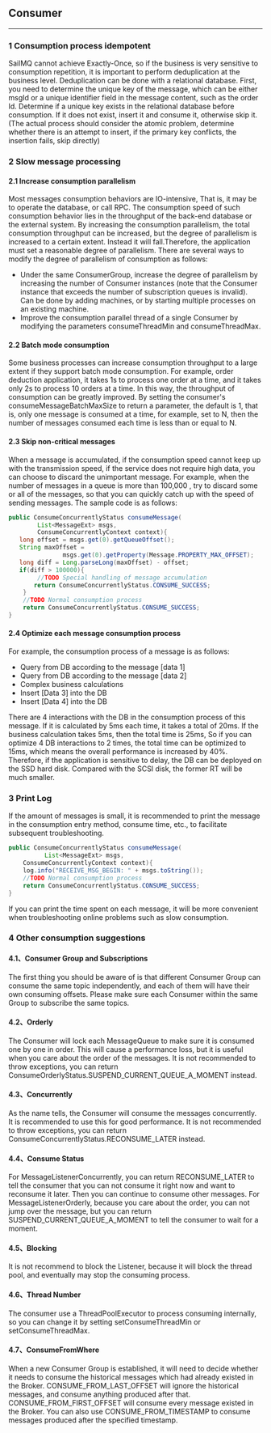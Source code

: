 ## Consumer

----

### 1 Consumption process idempotent

SailMQ cannot achieve Exactly-Once, so if the business is very sensitive to consumption repetition, it is important to perform deduplication at the business level. Deduplication can be done with a relational database. First, you need to determine the unique key of the message, which can be either msgId or a unique identifier field in the message content, such as the order Id. Determine if a unique key exists in the relational database before consumption. If it does not exist, insert it and consume it, otherwise skip it. (The actual process should consider the atomic problem, determine whether there is an attempt to insert, if the primary key conflicts, the insertion fails, skip directly)

### 2  Slow message processing

#### 2.1 Increase consumption parallelism

Most messages consumption behaviors are IO-intensive, That is, it may be to operate the database, or call RPC. The consumption speed of such consumption behavior lies in the throughput of the back-end database or the external system. By increasing the consumption parallelism, the total consumption throughput can be increased, but the degree of parallelism is increased to a certain extent. Instead it will fall.Therefore, the application must set a reasonable degree of parallelism. There are several ways to modify the degree of parallelism of consumption as follows:

* Under the same ConsumerGroup, increase the degree of parallelism by increasing the number of Consumer instances (note that the Consumer instance that exceeds the number of subscription queues is invalid). Can be done by adding machines, or by starting multiple processes on an existing machine.
* Improve the consumption parallel thread of a single Consumer by modifying the parameters consumeThreadMin and consumeThreadMax.

#### 2.2 Batch mode consumption

Some business processes can increase consumption throughput to a large extent if they support batch mode consumption. For example, order deduction application, it takes 1s to process one order at a time, and it takes only 2s to process 10 orders at a time. In this way, the throughput of consumption can be greatly improved. By setting the consumer's consumeMessageBatchMaxSize to return a parameter, the default is 1, that is, only one message is consumed at a time, for example, set to N, then the number of messages consumed each time is less than or equal to N.

#### 2.3 Skip non-critical messages

When a message is accumulated, if the consumption speed cannot keep up with the transmission speed, if the service does not require high data, you can choose to discard the unimportant message. For example, when the number of messages in a queue is more than 100,000 , try to discard some or all of the messages, so that you can quickly catch up with the speed of sending messages. The sample code is as follows:

```java
public ConsumeConcurrentlyStatus consumeMessage(
        List<MessageExt> msgs,
        ConsumeConcurrentlyContext context){
   long offset = msgs.get(0).getQueueOffset();
   String maxOffset =    
               msgs.get(0).getProperty(Message.PROPERTY_MAX_OFFSET);
   long diff = Long.parseLong(maxOffset) - offset;
   if(diff > 100000){
        //TODO Special handling of message accumulation
       return ConsumeConcurrentlyStatus.CONSUME_SUCCESS;
    }
    //TODO Normal consumption process
    return ConsumeConcurrentlyStatus.CONSUME_SUCCESS;
}
```

#### 2.4 Optimize each message consumption process

For example, the consumption process of a message is as follows:

* Query from DB according to the message [data 1]
* Query from DB according to the message [data 2]
* Complex business calculations
* Insert [Data 3] into the DB
* Insert [Data 4] into the DB

There are 4 interactions with the DB in the consumption process of this message. If it is calculated by 5ms each time, it takes a total of 20ms. If the business calculation takes 5ms, then the total time is 25ms, So if you can optimize 4 DB interactions to 2 times, the total time can be optimized to 15ms, which means the overall performance is increased by 40%. Therefore, if the application is sensitive to delay, the DB can be deployed on the SSD hard disk. Compared with the SCSI disk, the former RT will be much smaller.

### 3 Print Log

If the amount of messages is small, it is recommended to print the message in the consumption entry method, consume time, etc., to facilitate subsequent troubleshooting.

```java
public ConsumeConcurrentlyStatus consumeMessage(
          List<MessageExt> msgs,
    ConsumeConcurrentlyContext context){
    log.info("RECEIVE_MSG_BEGIN: " + msgs.toString());
    //TODO Normal consumption process
    return ConsumeConcurrentlyStatus.CONSUME_SUCCESS;
}
```

If you can print the time spent on each message, it will be more convenient when troubleshooting online problems such as slow consumption.

### 4 Other consumption suggestions

#### 4.1、Consumer Group and Subscriptions

The first thing you should be aware of is that different Consumer Group can consume the same topic independently, and each of them will have their own consuming offsets. Please make sure each Consumer within the same Group to subscribe the same topics.

#### 4.2、Orderly

The Consumer will lock each MessageQueue to make sure it is consumed one by one in order. This will cause a performance loss, but it is useful when you care about the order of the messages. It is not recommended to throw exceptions, you can return ConsumeOrderlyStatus.SUSPEND_CURRENT_QUEUE_A_MOMENT instead.

#### 4.3、Concurrently

As the name tells, the Consumer will consume the messages concurrently. It is recommended to use this for good performance. It is not recommended to throw exceptions, you can return ConsumeConcurrentlyStatus.RECONSUME_LATER instead.

#### 4.4、Consume Status

For MessageListenerConcurrently, you can return RECONSUME_LATER to tell the consumer that you can not consume it right now and want to reconsume it later. Then you can continue to consume other messages. For MessageListenerOrderly, because you care about the order, you can not jump over the message, but you can return SUSPEND_CURRENT_QUEUE_A_MOMENT to tell the consumer to wait for a moment.

#### 4.5、Blocking

It is not recommend to block the Listener, because it will block the thread pool, and eventually may stop the consuming process.

#### 4.6、Thread Number

The consumer use a ThreadPoolExecutor to process consuming internally, so you can change it by setting setConsumeThreadMin or setConsumeThreadMax.

#### 4.7、ConsumeFromWhere

When a new Consumer Group is established, it will need to decide whether it needs to consume the historical messages which had already existed in the Broker. CONSUME_FROM_LAST_OFFSET will ignore the historical messages, and consume anything produced after that. CONSUME_FROM_FIRST_OFFSET will consume every message existed in the Broker. You can also use CONSUME_FROM_TIMESTAMP to consume messages produced after the specified timestamp.







